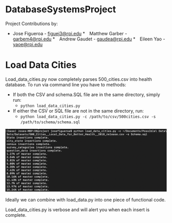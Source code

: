 # DatabaseSystemsProject

Project Contributions by:

 * Jose Figueroa - figuej3@rpi.edu
 * Matthew Garber - garbem4@rpi.edu 
 * Andrew Gaudet - gaudea@rpi.edu 
 * Eileen Yao - yaoe@rpi.edu 
 
# Load Data Cities

Load_data_cities.py now completely parses 500_cities.csv into health database. To run via command line you have to methods:

* If both the CSV and schema.SQL file are in the same directory, simply run:
  * `python load_data_cities.py`
* If either the CSV or SQL file are not in the same directory, run:
  * `python load_data_cities.py -c /path/to/csv/500cities.csv -s /path/to/schema/schema.sql`

<img src="https://raw.githubusercontent.com/josefigueroa168/DatabaseSystemsProject/master/static-images/Screen%20Shot%202019-03-22%20at%203.55.35%20PM.png?token=AYHRklUVrvDzlnNPOXl-5Sk9bj37tB3Vks5cnnjpwA%3D%3D" alt="example screenshot">

Ideally we can combine with load_data.py into one piece of functional code.

Load_data_cities.py is verbose and will alert you when each insert is complete.

